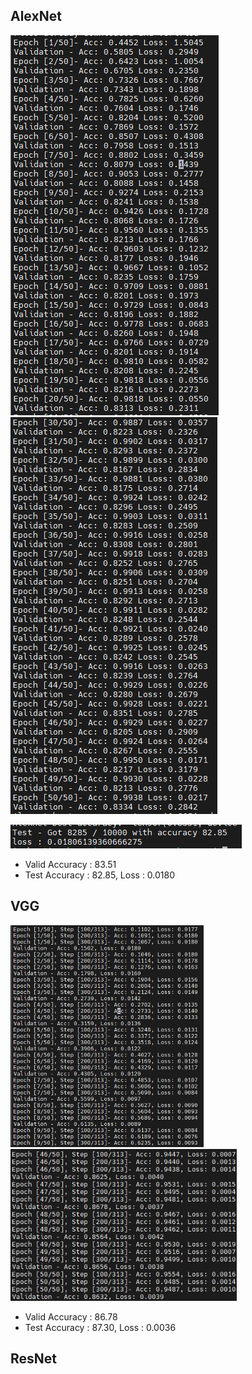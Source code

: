 ## AlexNet

![image-20220329232218069](md-images/image-20220329232232716.png)![image-20220329232218069](md-images/image-20220329232218069.png)

![image-20220329232409478](md-images/image-20220329232409478.png)

* Valid Accuracy : 83.51
* Test Accuracy : 82.85, Loss : 0.0180



## VGG

<img src="md-images/image-20220329230720774.png" alt="image-20220329230720774" style="zoom:67%;" /><img src="md-images/image-20220329230841110.png" alt="image-20220329230841110" style="zoom: 80%;" />

* Valid Accuracy : 86.78
* Test Accuracy : 87.30, Loss : 0.0036





## ResNet





